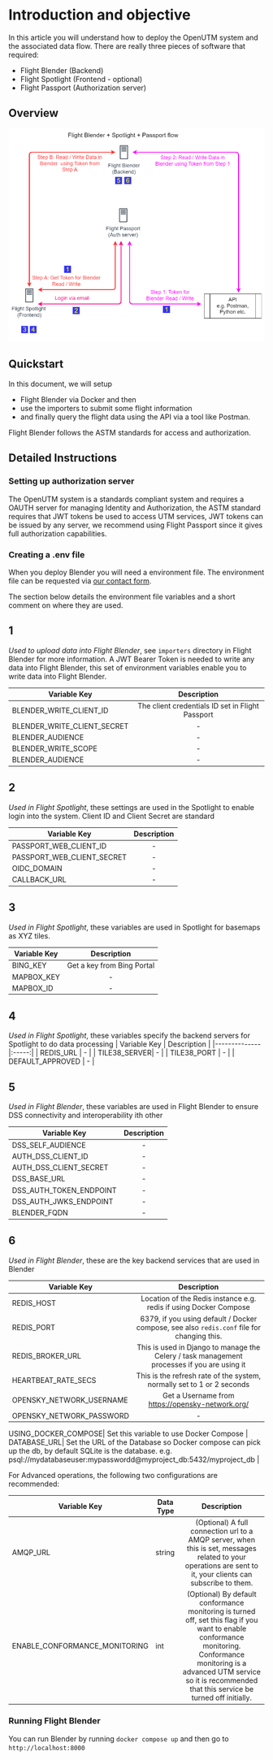 # Introduction and objective
In this article you will understand how to deploy the OpenUTM system and the associated data flow. There are really three pieces of software that required:
- Flight Blender (Backend)
- Flight Spotlight (Frontend - optional)
- Flight Passport (Authorization server)


## Overview
![openutm-flow](images/openutm-data-flow.png)

## Quickstart

In this document, we will setup
- Flight Blender via Docker and then
- use the importers to submit some flight information
- and finally query the flight data using the API via a tool like Postman.

Flight Blender follows the ASTM standards for access and authorization.

## Detailed Instructions

### Setting up authorization server
The OpenUTM system is a standards compliant system and requires a OAUTH server for managing Identity and Authorization, the ASTM standard requires that JWT tokens be used to access UTM services, JWT tokens can be issued by any server, we recommend using Flight Passport since it gives full authorization capabilities.

### Creating a .env file
When you deploy Blender you will need a environment file. The environment file can be requested via [our contact form](https://www.openskies.sh/#contact).

The section below details the environment file variables and a short comment on where they are used.

## __1__
*Used to upload data into Flight Blender*, see `importers` directory in Flight Blender for more information. A JWT Bearer Token is needed to write any data into Flight Blender, this set of environment variables enable you to write data into Flight Blender.

| Variable Key | Description |
|--------------|:-----:|
| BLENDER_WRITE_CLIENT_ID | The client credentials ID set in Flight Passport |
| BLENDER_WRITE_CLIENT_SECRET | - |
| BLENDER_AUDIENCE | - |
| BLENDER_WRITE_SCOPE | - |
| BLENDER_AUDIENCE | - |

## __2__
*Used in Flight Spotlight*, these settings are used in the Spotlight to enable login into the system. Client ID and Client Secret are standard

| Variable Key | Description |
|--------------|:-----:|
| PASSPORT_WEB_CLIENT_ID | - |
| PASSPORT_WEB_CLIENT_SECRET| - |
| OIDC_DOMAIN | - |
| CALLBACK_URL | - |

## __3__
*Used in Flight Spotlight*, these variables are used in Spotlight for basemaps as XYZ tiles.

| Variable Key | Description |
|--------------|:-----:|
| BING_KEY | Get a key from Bing Portal |
| MAPBOX_KEY| - |
| MAPBOX_ID | - |

## __4__
*Used in Flight Spotlight*, these variables specify the backend servers for Spotlight to do data processing
| Variable Key | Description |
|--------------|:-----:|
| REDIS_URL | - |
| TILE38_SERVER| - |
| TILE38_PORT | - |
| DEFAULT_APPROVED | - |

## __5__
*Used in Flight Blender*, these variables are used in Flight Blender to ensure DSS connectivity and interoperability ith other

| Variable Key | Description |
|--------------|:-----:|
| DSS_SELF_AUDIENCE | - |
| AUTH_DSS_CLIENT_ID| - |
| AUTH_DSS_CLIENT_SECRET | - |
| DSS_BASE_URL | - |
| DSS_AUTH_TOKEN_ENDPOINT | - |
| DSS_AUTH_JWKS_ENDPOINT | - |
| BLENDER_FQDN | - |

## __6__
*Used in Flight Blender*, these are the key backend services that are used in Blender

| Variable Key | Description |
|--------------|:-----:|
| REDIS_HOST | Location of the Redis instance e.g. redis if using Docker Compose |
| REDIS_PORT| 6379, if you using default / Docker compose, see also `redis.conf` file for changing this. |
| REDIS_BROKER_URL | This is used in Django to manage the Celery / task management processes if you are using it  |
| HEARTBEAT_RATE_SECS | This is the refresh rate of the system, normally set to 1 or 2 seconds |
| OPENSKY_NETWORK_USERNAME | Get a Username from https://opensky-network.org/ |
| OPENSKY_NETWORK_PASSWORD | - |

USING_DOCKER_COMPOSE| Set this variable to use Docker Compose |
DATABASE_URL| Set the URL of the Database so Docker compose can pick up the db, by default SQLite is the database. e.g. psql://mydatabaseuser:mypasswordd@myproject_db:5432/myproject_db |


For Advanced operations, the following two configurations are recommended:

| Variable Key | Data Type | Description |
|--------------|--------------|:-----:|
| AMQP_URL |string | (Optional) A full connection url to a AMQP server, when this is set, messages related to your operations are sent to it, your clients can subscribe to them. |
| ENABLE_CONFORMANCE_MONITORING | int | (Optional) By default conformance monitoring is turned off, set this flag if you want to enable conformance monitoring. Conformance monitoring is a advanced UTM service so it is recommended that this service be turned off initially. |


### Running Flight Blender
You can run Blender by running `docker compose up` and then go to `http://localhost:8000`
